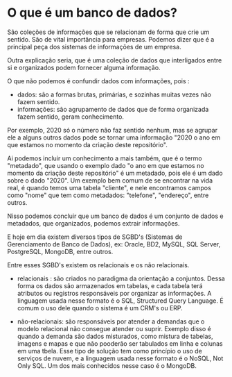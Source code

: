 # O que é um banco de dados?

São coleções de informações que se relacionam de forma que crie um sentido. São de vital importância para empresas. Podemos dizer que é a principal peça dos sistemas de informações de um empresa.

Outra explicação seria, que é uma coleção de dados que interligados entre si e organizados podem fornecer alguma informação.

O que não podemos é confundir dados com informações, pois :

 - dados: são a formas brutas, primárias, e sozinhas muitas vezes não fazem sentido.
 - informações: são agrupamento de dados que de forma organizada fazem sentido, geram conhecimento.

Por exemplo, 2020 só o número não faz sentido nenhum, mas se agrupar ele a alguns outros dados pode se tornar uma informação "2020 o ano em que estamos no momento da criação deste repositório".

Ai podemos incluir um conhecimento a mais também, que é o termo "metadado", que usando o exemplo dado "o ano em que estamos no momento da criação deste repositório" é um metadado, pois ele é um dado sobre o dado "2020". Um exemplo bem comum de se encontrar na vida real, é quando temos uma tabela "cliente", e nele encontramos campos como "nome" que tem como metadados: "telefone", "endereço", entre outros.

Nisso podemos concluir que um banco de dados é um conjunto de dados e metadados, que organizados, podemos extrair informações.

E hoje em dia existem diversos tipos de SGBD's (Sistemas de Gerenciamento de Banco de Dados), ex: Oracle, BD2, MySQL, SQL Server, PostgreSQL, MongoDB, entre outros.

Entre esses SGBD's existem os relacionais e os não relacionais.
 - relacionais : são criados no paradigma da orientação a conjuntos. Dessa forma os dados são armazenados em tabelas, e cada tabela terá atributos ou registros responsáveis por organizar as informações. A linguagem usada nesse formato é o SQL, Structured Query Language. É comum o uso dele quando o sistema é um CRM's ou ERP.

 - não-relacionais: são responsáveis por atender a demandas que o modelo relacional não consegue atender ou suprir. Exemplo disso é quando a demanda são dados misturados, como mistura de tabelas, imagens e mapas e que não pooderão ser tabulados em linha e colunas em uma tbela. Esse tipo de solução tem como princípio o uso de serviços de nuvem, e a linguagem usada nesse formato é o NoSQL, Not Only SQL. Um dos mais conhecidos nesse caso é o MongoDB. 
